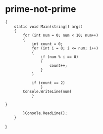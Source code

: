 # prime-not-prime


    {
        static void Main(string[] args)
        {
            for (int num = 0; num < 10; num++)
            {
                int count = 0;
                for (int i = 0; i <= num; i++)
                {
                    if (num % i == 0)
                    {
                        count++;
                    }
                }

                if (count == 2)
                    }
            Console.WriteLine(num)
                }

    }

            }Console.ReadLine();
        }
}
